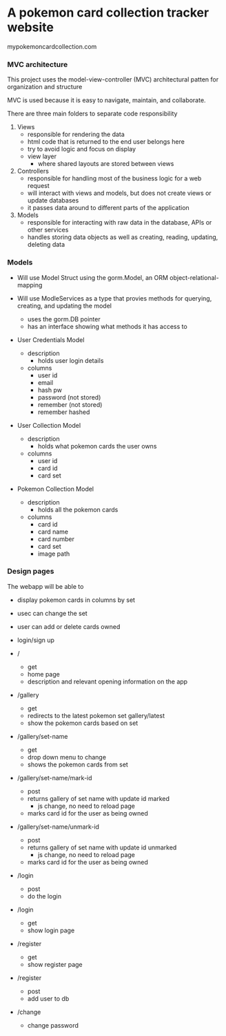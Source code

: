 # A pokemon card collection tracker website

mypokemoncardcollection.com

### MVC architecture

This project uses the model-view-controller (MVC) architectural patten for organization and structure 

MVC is used because it is easy to navigate, maintain, and collaborate.

There are three main folders to separate code responsibility

1. Views
    - responsible for rendering the data
    - html code that is returned to the end user belongs here
    - try to avoid logic and focus on display
    - view layer
        - where shared layouts are stored between views
2. Controllers
    - responsible for handling most of the business logic for a web request
    - will interact with views and models, but does not create views or update databases
    - it passes data around to different parts of the application
3. Models
    - responsible for interacting with raw data in the database, APIs or other services
    - handles storing data objects as well as creating, reading, updating, deleting data

### Models


- Will use Model Struct using the gorm.Model, an ORM object-relational-mapping
- Will use ModleServices as a type that provies methods for querying, creating, and updating the model
    - uses the gorm.DB pointer
    - has an interface showing what methods it has access to

- User Credentials Model
    - description
        - holds user login details
    - columns
        - user id
        - email
        - hash pw
        - password (not stored)
        - remember (not stored)
        - remember hashed

- User Collection Model
    - description
        - holds what pokemon cards the user owns
    - columns
        - user id
        - card id
        - card set

- Pokemon Collection Model
    - description
        - holds all the pokemon cards
    - columns
        - card id
        - card name
        - card number
        - card set
        - image path


### Design pages

The webapp will be able to
- display pokemon cards in columns by set
- usec can change the set
- user can add or delete cards owned
- login/sign up

- /
    - get
    - home page
    - description and relevant opening information on the app

- /gallery
    - get
    - redirects to the latest pokemon set gallery/latest
    - show the pokemon cards based on set

- /gallery/set-name
    - get
    - drop down menu to change
    - shows the pokemon cards from set

- /gallery/set-name/mark-id
    - post
    - returns gallery of set name with update id marked
        - js change, no need to reload page
    - marks card id for the user as being owned

- /gallery/set-name/unmark-id
    - post
    - returns gallery of set name with update id unmarked
        - js change, no need to reload page
    - marks card id for the user as being owned

- /login
    - post
    - do the login

- /login
    - get
    - show login page

- /register
    - get
    - show register page

- /register
    - post
    - add user to db

- /change
    - change password